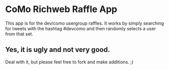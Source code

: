 # CoMo Richweb Raffle App
This app is for the dev/como usergroup raffles. It works by simply searching for tweets with the hashtag #devcomo and then randomly selects a user from that set.

## Yes, it is ugly and not very good.
Deal with it, but please feel free to fork and make additions. ;)
